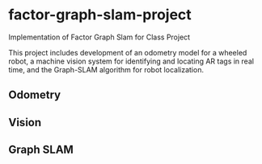 # factor-graph-slam-project
Implementation of Factor Graph Slam for Class Project 

This project includes development of an odometry model for a wheeled robot, a machine vision system for identifying and locating AR tags in real time, and the Graph-SLAM algorithm for robot localization.

## Odometry

## Vision

## Graph SLAM
